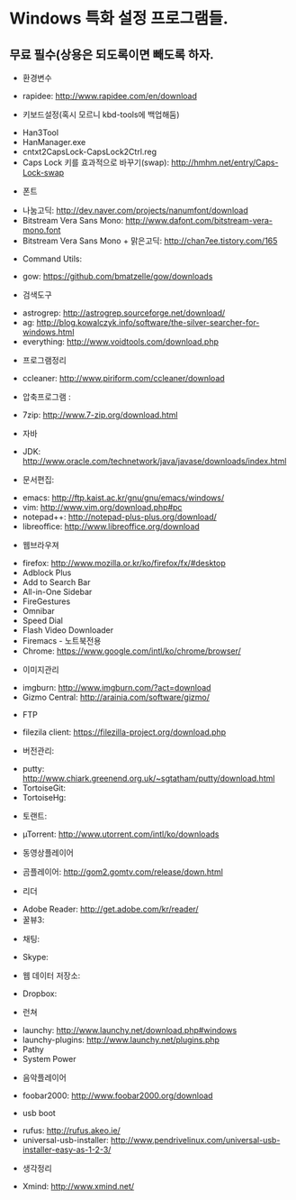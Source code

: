 # Windows 특화 설정 프로그램들.

## 무료 필수(상용은 되도록이면 빼도록 하자.

* 환경변수
 - rapidee: http://www.rapidee.com/en/download

* 키보드설정(혹시 모르니 kbd-tools에 백업해둠)
 - Han3Tool
 - HanManager.exe
 - cntxt2CapsLock-CapsLock2Ctrl.reg
  - Caps Lock 키를 효과적으로 바꾸기(swap): http://hmhm.net/entry/Caps-Lock-swap

* 폰트
 - 나눔고딕: http://dev.naver.com/projects/nanumfont/download
 - Bitstream Vera Sans Mono: http://www.dafont.com/bitstream-vera-mono.font
 - Bitstream Vera Sans Mono + 맑은고딕: http://chan7ee.tistory.com/165

* Command Utils:
 - gow: https://github.com/bmatzelle/gow/downloads

* 검색도구
 - astrogrep: http://astrogrep.sourceforge.net/download/
 - ag: http://blog.kowalczyk.info/software/the-silver-searcher-for-windows.html
 - everything: http://www.voidtools.com/download.php

* 프로그램정리
 - ccleaner: http://www.piriform.com/ccleaner/download

* 압축프로그램 :
 - 7zip: http://www.7-zip.org/download.html

* 자바
 - JDK: http://www.oracle.com/technetwork/java/javase/downloads/index.html

* 문서편집:
 - emacs: http://ftp.kaist.ac.kr/gnu/gnu/emacs/windows/
 - vim: http://www.vim.org/download.php#pc
 - notepad++: http://notepad-plus-plus.org/download/
 - libreoffice: http://www.libreoffice.org/download

* 웹브라우져
 - firefox: http://www.mozilla.or.kr/ko/firefox/fx/#desktop
  - Adblock Plus
  - Add to Search Bar
  - All-in-One Sidebar
  - FireGestures
  - Omnibar
  - Speed Dial
  - Flash Video Downloader
  - Firemacs - 노트북전용
 - Chrome: https://www.google.com/intl/ko/chrome/browser/

* 이미지관리
 - imgburn: http://www.imgburn.com/?act=download
 - Gizmo Central: http://arainia.com/software/gizmo/

* FTP
 - filezila client: https://filezilla-project.org/download.php

* 버전관리:
 - putty: http://www.chiark.greenend.org.uk/~sgtatham/putty/download.html
 - TortoiseGit: 
 - TortoiseHg: 

* 토랜트:
 - µTorrent: http://www.utorrent.com/intl/ko/downloads

* 동영상플레이어
 - 곰플레이어: http://gom2.gomtv.com/release/down.html

* 리더
 - Adobe Reader: http://get.adobe.com/kr/reader/
 - 꿀뷰3: 

* 채팅:
 - Skype: 

* 웹 데이터 저장소:
 - Dropbox: 

* 런쳐
 - launchy: http://www.launchy.net/download.php#windows
 - launchy-plugins: http://www.launchy.net/plugins.php
  - Pathy
  - System Power

* 음악플레이어
 - foobar2000: http://www.foobar2000.org/download

* usb boot
 - rufus: http://rufus.akeo.ie/
 - universal-usb-installer: http://www.pendrivelinux.com/universal-usb-installer-easy-as-1-2-3/

* 생각정리
 - Xmind: http://www.xmind.net/